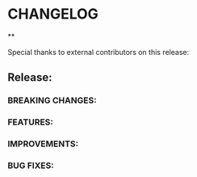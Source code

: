 # CHANGELOG

\*\*

Special thanks to external contributors on this release:

## Release:

### BREAKING CHANGES:

### FEATURES:

### IMPROVEMENTS:

### BUG FIXES:
